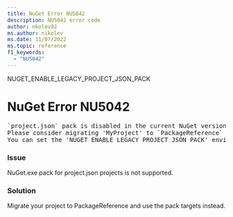 ```yaml
---
title: NuGet Error NU5042
description: NU5042 error code
author: nkolev92
ms.author: nikolev
ms.date: 11/07/2022
ms.topic: reference
f1_keywords: 
  - "NU5042"
---
```


NUGET_ENABLE_LEGACY_PROJECT_JSON_PACK

# NuGet Error NU5042

<pre>`project.json` pack is disabled in the current NuGet version, and will be permanently removed in a future version.
Please consider migrating 'MyProject' to `PackageReference` and using the pack targets.
You can set the 'NUGET_ENABLE_LEGACY_PROJECT_JSON_PACK' environment variable to 'true' to temporarily reenable this functionality.</pre>

### Issue

NuGet.exe pack for project.json projects is not supported.

### Solution

Migrate your project to PackageReference and use the pack targets instead.